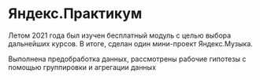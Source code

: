 # Яндекс.Практикум
Летом 2021 года был изучен бесплатный модуль с целью выбора дальнейших курсов. В итоге, сделан один мини-проект Яндекс.Музыка.

Выполнена предобработка данных, рассмотрены рабочие гипотезы с помощью группировки и агрегации данных
